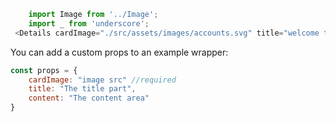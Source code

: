```js
    import Image from '../Image';
    import _ from 'underscore';
 <Details cardImage="./src/assets/images/accounts.svg" title="welcome to the details" content="This is adetails sub engagement area" />
```

You can add a custom props to an example wrapper:

```jsx static
const props = {
    cardImage: "image src" //required
    title: "The title part",
    content: "The content area"
}
```